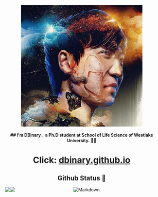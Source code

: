 <div align="center">
<img src="images/innovation.jpg" width = "400" height = "400">
</div>

<div align="center">

**## I'm DBinary，a Ph.D student at School of Life Science of Westlake University.** 👋🏻
	
# Click: [dbinary.github.io](https://dbinary.github.io/)
	
<div> 

## Github Status 🥰

<div> 
	<a href="https://github.com/DBinary">
		<img align="left" src="https://github-readme-stats.vercel.app/api?username=DBinary&show_icons=true&icon_color=805AD5&text_color=718096&bg_color=ffffff&hide_border=true&count_private=true" />
	</a>
	<a href="https://github.com/DBinary">
		<img align="left" src="https://github-readme-stats.vercel.app/api/top-langs/?username=DBinary&show_icons=true&icon_color=805AD5&text_color=718096&bg_color=ffffff&hide_border=true&count_private=true">
	</a>
</div>



 ![Markdown](https://img.shields.io/badge/markdown%20💘-%23000000.svg?style=for-the-badge&logo=markdown&logoColor=white)
